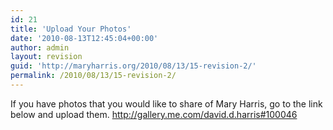 ```yaml
---
id: 21
title: 'Upload Your Photos'
date: '2010-08-13T12:45:04+00:00'
author: admin
layout: revision
guid: 'http://maryharris.org/2010/08/13/15-revision-2/'
permalink: /2010/08/13/15-revision-2/
---
```


If you have photos that you would like to share of Mary Harris, go to the link below and upload them. <http://gallery.me.com/david.d.harris#100046>